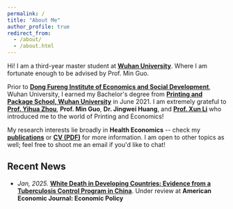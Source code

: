 ```yaml
---
permalink: /
title: "About Me"
author_profile: true
redirect_from: 
  - /about/
  - /about.html
---
```


Hi! I am a third-year master student at [**Wuhan University**](https://whu.edu.cn). Where I am fortunate enough to be advised by Prof. Min Guo.

Prior to [**Dong Fureng Institute of Economics and Social Development**](http://www.whudfr.com/index.aspx), Wuhan University, I earned my Bachelor's degree from [**Printing and Package School, Wuhan University**](https://pps.whu.edu.cn/zxgk/zxjj.htm) in June 2021. I am extremely grateful to [**Prof. Yihua Zhou**](https://sns.whu.edu.cn/info/1019/20143.htm), **Prof. Min Guo**, **Dr. Jingwei Huang**, and [**Prof. Xun Li**](https://sites.google.com/site/xlihomepage/) who introduced me to the world of Printing and Economics!

My research interests lie broadly in **Health Economics** -- check my [**publications**](publications) or [**CV (PDF)**](CV_Tianlei.pdf) for more information. I am open to other topics as well; feel free to shoot me an email if you'd like to chat!

## Recent News
* *Jan, 2025.* [**White Death in Developing Countries: Evidence from a Tuberculosis Control Program in China**](https://ynbsztl.github.io/publications/). Under review at **American Economic Journal: Economic Policy**



<!-- ## Professional Services
* **Journal Reviewing**: JMLR 2024.
* **Conference Reviewing**: NeurIPS 2024 / 2023 / 2022, ICLR 2025 / 2024, ICML 2023, ALT 2023, AISTATS 2025 / 2023 / 2022. -->

